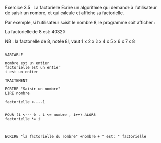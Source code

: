 Exercice 3.5 : La factorielle
Écrire un algorithme qui demande à l’utilisateur de saisir un nombre, et qui calcule et affiche sa factorielle.

Par exemple, si l’utilisateur saisit le nombre 8, le programme doit afficher :

La factorielle de 8 est: 40320

NB : la factorielle de 8, notée 8!, vaut 1 x 2 x 3 x 4 x 5 x 6 x 7 x 8

 ```` 

VARIABLE

nombre est un entier
factorielle est un entier
i est un entier

TRAITEMENT 

ECRIRE "Saisir un nombre"
LIRE nombre

factorielle <----1


POUR (i <--- 0 , i <= nombre , i++) ALORS
 factorielle *= i
 
 
 
ECRIRE "la factorielle du nombre" +nombre + " est: " factorielle